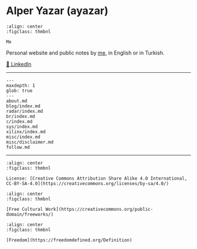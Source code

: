 # Alper Yazar (ayazar)

```{figure} me.png
:align: center
:figclass: thmbnl

Me
```

Personal website and public notes by [me](about.md), in English or in Turkish.

[💼 LinkedIn](https://www.linkedin.com/in/alperyazar)

---

```{toctree}
---
maxdepth: 1
glob: true
---
about.md
blog/index.md
radar/index.md
br/index.md
c/index.md
sys/index.md
xilinx/index.md
misc/index.md
misc/disclaimer.md
follow.md
```

---

```{figure} cc-by-sa.png
:align: center
:figclass: thmbnl

License: [Creative Commons Attribution Share Alike 4.0 International, CC-BY-SA-4.0](https://creativecommons.org/licenses/by-sa/4.0/)
```

```{figure} free-cultural-works.png
:align: center
:figclass: thmbnl

[Free Cultural Work](https://creativecommons.org/public-domain/freeworks/)
```

```{figure} freecontent.png
:align: center
:figclass: thmbnl

[Freedom](https://freedomdefined.org/Definition)
```
